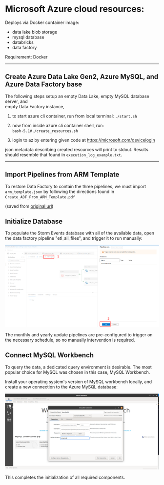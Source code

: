 # Microsoft Azure cloud resources:

Deploys via Docker container image:  
  - data lake blob storage   
  - mysql database   
  - databricks   
  - data factory     

Requirement: Docker

-----

## Create Azure Data Lake Gen2, Azure MySQL, and Azure Data Factory base

The following steps setup an empty Data Lake, empty MySQL database server, and  
empty Data Factory instance,

1) to start azure cli container, run from local terminal:
`./start.sh`

2) now from inside azure cli container shell, run:   
`bash-5.1#./create_resources.sh`

3) login to az by entering given code at https://microsoft.com/devicelogin   

json metadata describing created resources will print to stdout.  Results should resemble that found in `execution_log_example.txt`.

----

## Import Pipelines from ARM Template

To restore Data Factory to contain the three pipelines, we must import `arm_template.json` by following the directions found in `Create_ADF_From_ARM_Template.pdf`  

(saved from [original url](https://www.c-sharpcorner.com/article/create-a-copy-of-azure-data-factory-using-azure-arm-templates/))

## Initialize Database

To populate the Storm Events database with all of the available data, open the data factory pipeline "etl_all_files", and trigger it to run manually:

![alt text](https://github.com/conner-mcnicholas/StormEventsDB/blob/main/imgs/trigger_now.png?raw=true)  


The monthly and yearly update pipelines are pre-configured to trigger on the necessary schedule, so no manually intervention is required.

## Connect MySQL Workbench

To query the data, a dedicated query environment is desirable.  The most popular choice for MySQL was chosen in this case, MySQL Workbench.  

Install your operating system's version of MySQL workbench locally, and create a new connection to the Azure MySQL database:  

![alt text](https://github.com/conner-mcnicholas/StormEventsDB/blob/main/imgs/mysqlconfig.png?raw=true)  

This completes the initialization of all required components.

